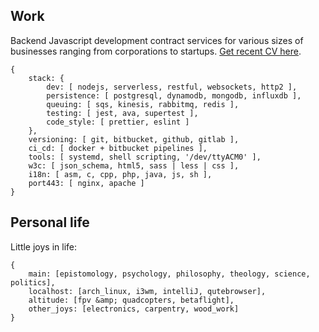 ## Work
Backend Javascript development contract services for various sizes of businesses ranging from corporations
to startups. [Get recent CV here](/_static/cv.pdf).

```json5
{
    stack: {
        dev: [ nodejs, serverless, restful, websockets, http2 ],
        persistence: [ postgresql, dynamodb, mongodb, influxdb ],
        queuing: [ sqs, kinesis, rabbitmq, redis ],
        testing: [ jest, ava, supertest ],
        code_style: [ prettier, eslint ]
    },
    versioning: [ git, bitbucket, github, gitlab ],
    ci_cd: [ docker + bitbucket pipelines ],
    tools: [ systemd, shell scripting, '/dev/ttyACM0' ],
    w3c: [ json_schema, html5, sass | less | css ],
    i18n: [ asm, c, cpp, php, java, js, sh ],
    port443: [ nginx, apache ]
}
```

## Personal life
Little joys in life:

```json5
{
    main: [epistomology, psychology, philosophy, theology, science, politics],
    localhost: [arch_linux, i3wm, intelliJ, qutebrowser],
    altitude: [fpv &amp; quadcopters, betaflight],
    other_joys: [electronics, carpentry, wood_work]
}
```
